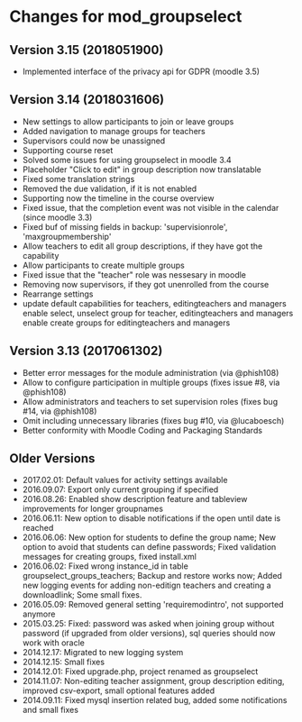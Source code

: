 # Changes for mod_groupselect

## Version 3.15 (2018051900)
*   Implemented interface of the privacy api for GDPR (moodle 3.5)

## Version 3.14 (2018031606)
*   New settings to allow participants to join or leave groups
*   Added navigation to manage groups for teachers
*   Supervisors could now be unassigned
*   Supporting course reset
*   Solved some issues for using groupselect in moodle 3.4
*   Placeholder "Click to edit" in group description now translatable
*   Fixed some translation strings
*   Removed the due validation, if it is not enabled
*   Supporting now the timeline in the course overview
*   Fixed issue, that the completion event was not visible in the calendar (since moodle 3.3)
*   Fixed buf of missing fields in backup: 'supervisionrole', 'maxgroupmembership'
*   Allow teachers to edit all group descriptions, if they have got the capability
*   Allow participants to create multiple groups
*   Fixed issue that the "teacher" role was nessesary in moodle
*   Removing now supervisors, if they got unenrolled from the course
*   Rearrange settings
*   update default capabilities for teachers, editingteachers and managers
    enable select, unselect group for teacher, editingteachers and managers
    enable create groups for editingteachers and managers

## Version 3.13 (2017061302)
*   Better error messages for the module administration (via @phish108)
*   Allow to configure participation in multiple groups (fixes issue #8, via @phish108)
*   Allow administrators and teachers to set supervision roles (fixes bug #14, via @phish108)
*   Omit including unnecessary libraries (fixes bug #10, via @lucaboesch)
*   Better conformity with Moodle Coding and Packaging Standards

## Older Versions
* 2017.02.01: Default values for activity settings available
* 2016.09.07: Export only current grouping if specified
* 2016.08.26: Enabled show description feature and tableview improvements for longer groupnames
* 2016.06.11: New option to disable notifications if the open until date is reached
* 2016.06.06: New option for students to define the group name; New option to avoid that students can define passwords;
Fixed validation messages for creating groups, fixed install.xml
* 2016.06.02: Fixed wrong instance_id in table groupselect_groups_teachers; Backup and restore works now;
Added new logging events for adding non-editign teachers and creating a downloadlink; Some small fixes.
* 2016.05.09: Removed general setting 'requiremodintro', not supported anymore
* 2015.03.25: Fixed: password was asked when joining group without
password (if upgraded from older versions), sql queries should now work
with oracle
* 2014.12.17: Migrated to new logging system
* 2014.12.15: Small fixes
* 2014.12.01: Fixed upgrade.php, project renamed as groupselect
* 2014.11.07: Non-editing teacher assignment, group description editing, improved csv-export, small optional features added
* 2014.09.11: Fixed mysql insertion related bug, added some notifications and small fixes
